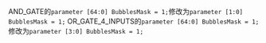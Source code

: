 AND_GATE的`parameter [64:0] BubblesMask = 1;`修改为`parameter [1:0] BubblesMask = 1;`
OR_GATE_4_INPUTS的`parameter [64:0] BubblesMask = 1;`修改为`parameter [3:0] BubblesMask = 1;`